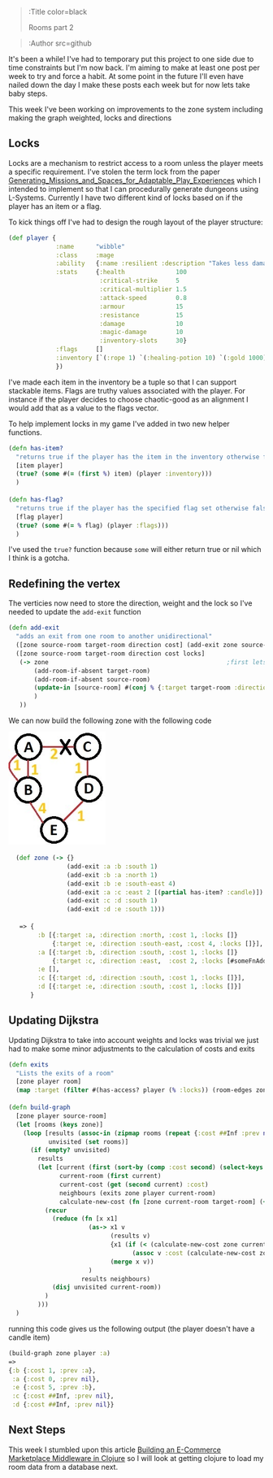 > :Title color=black
>
> Rooms part 2

> :Author src=github

It's been a while! I've had to temporary put this project to one side due to time constraints but I'm now back. I'm aiming to make at least one post per week to try and force a habit. At some point
in the future I'll even have nailed down the day I make these posts each week but for now lets take baby steps.

This week I've been working on improvements to the zone system including making the graph weighted, locks and directions

Locks
------
Locks are a mechanism to restrict access to a room unless the player meets a specific requirement. I've stolen the term lock from the paper [Generating_Missions_and_Spaces_for_Adaptable_Play_Experiences](http://sander.landofsand.com/publications/Dormans_Bakkes_-_Generating_Missions_and_Spaces_for_Adaptable_Play_Experiences.pdf)
which I intended to implement so that I can procedurally generate dungeons using L-Systems. Currently I have two different kind of locks based on if the player has an item or a flag.

To kick things off I've had to design the rough layout of the player structure:

```clojure
(def player {
             :name      "wibble"
             :class     :mage
             :ability   {:name :resilient :description "Takes less damage when health is below 30%"}
             :stats     {:health              100
                         :critical-strike     5
                         :critical-multiplier 1.5
                         :attack-speed        0.8
                         :armour              15
                         :resistance          15
                         :damage              10
                         :magic-damage        10
                         :inventory-slots     30}
             :flags     []
             :inventory [`(:rope 1) `(:healing-potion 10) `(:gold 1000)]
             })
```
I've made each item in the inventory be a tuple so that I can support stackable items. Flags are truthy values associated with the player. For instance if the player
decides to choose chaotic-good as an alignment I would add that as a value to the flags vector.

To help implement locks in my game I've added in two new helper functions.

```clojure
(defn has-item?
  "returns true if the player has the item in the inventory otherwise false"
  [item player]
  (true? (some #(= (first %) item) (player :inventory)))
  )

(defn has-flag?
  "returns true if the player has the specified flag set otherwise false"
  [flag player]
  (true? (some #(= % flag) (player :flags)))
  )
```
I've used the ```true?``` function because ```some``` will either return true or nil which I think is a gotcha. 


Redefining the vertex
----------------------
The verticies now need to store the direction, weight and the lock so I've needed to update the ```add-exit``` function
```clojure
(defn add-exit
  "adds an exit from one room to another unidirectional"
  ([zone source-room target-room direction cost] (add-exit zone source-room target-room direction cost []))
  ([zone source-room target-room direction cost locks]
   (-> zone                                                 ;first lets ensure that zone has both rooms
       (add-room-if-absent target-room)
       (add-room-if-absent source-room)
       (update-in [source-room] #(conj % {:target target-room :direction direction :cost cost :locks locks})) ;append to source's adjacency vector
       )
   ))
```

We can now build the following zone with the following code

![Layout](/img/graph-layout2.jpg)

```clojure
  (def zone (-> {}
                (add-exit :a :b :south 1)
                (add-exit :b :a :north 1)
                (add-exit :b :e :south-east 4)
                (add-exit :a :c :east 2 [(partial has-item? :candle)])
                (add-exit :c :d :south 1)
                (add-exit :d :e :south 1)))
				
   => {
		:b [{:target :a, :direction :north, :cost 1, :locks []} 
			{:target :e, :direction :south-east, :cost 4, :locks []}],
		:a [{:target :b, :direction :south, :cost 1, :locks []}
			{:target :c, :direction :east,  :cost 2, :locks [#someFnAddress]}],
		:e [],
		:c [{:target :d, :direction :south, :cost 1, :locks []}],
		:d [{:target :e, :direction :south, :cost 1, :locks []}]
	  }
```

Updating Dijkstra
------------
Updating Dijkstra to take into account weights and locks was trivial we just had to make some minor adjustments to the calculation of costs and exits

```clojure
(defn exits
  "Lists the exits of a room"
  [zone player room]
  (map :target (filter #(has-access? player (% :locks)) (room-edges zone room))))

(defn build-graph
  [zone player source-room]
  (let [rooms (keys zone)]
    (loop [results (assoc-in (zipmap rooms (repeat {:cost ##Inf :prev nil})) [source-room :cost] 0)
           unvisited (set rooms)]
      (if (empty? unvisited)
        results
        (let [current (first (sort-by (comp :cost second) (select-keys results unvisited)))
              current-room (first current)
              current-cost (get (second current) :cost)
              neighbours (exits zone player current-room)
              calculate-new-cost (fn [zone current-room target-room] (+ current-cost ((room-edges zone current-room target-room) :cost)))]
          (recur
            (reduce (fn [x x1]
                      (as-> x1 v
                            (results v)
                            {x1 (if (< (calculate-new-cost zone current-room x1) (v :cost))
                                  (assoc v :cost (calculate-new-cost zone current-room x1) :prev current-room) v)}
                            (merge x v))
                      )
                    results neighbours)
            (disj unvisited current-room))
          )
        )))
  )
```
running this code gives us the following output (the player doesn't have a candle item)
```clojure
(build-graph zone player :a)
=>
{:b {:cost 1, :prev :a},
 :a {:cost 0, :prev nil},
 :e {:cost 5, :prev :b},
 :c {:cost ##Inf, :prev nil},
 :d {:cost ##Inf, :prev nil}}
```

Next Steps
------------
This week I stumbled upon this article [Building an E-Commerce Marketplace Middleware in Clojure](https://www.demystifyfp.com/clojure/marketplace-middleware/intro/) so I will look at getting clojure to load my room data from a database next.
